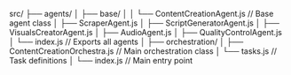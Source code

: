 src/
├── agents/
│   ├── base/
│   │   └── ContentCreationAgent.js       // Base agent class
│   ├── ScraperAgent.js
│   ├── ScriptGeneratorAgent.js
│   ├── VisualsCreatorAgent.js
│   ├── AudioAgent.js
│   ├── QualityControlAgent.js
│   └── index.js                         // Exports all agents
│
├── orchestration/
│   ├── ContentCreationOrchestra.js      // Main orchestration class
│   └── tasks.js                         // Task definitions
│
└── index.js                             // Main entry point